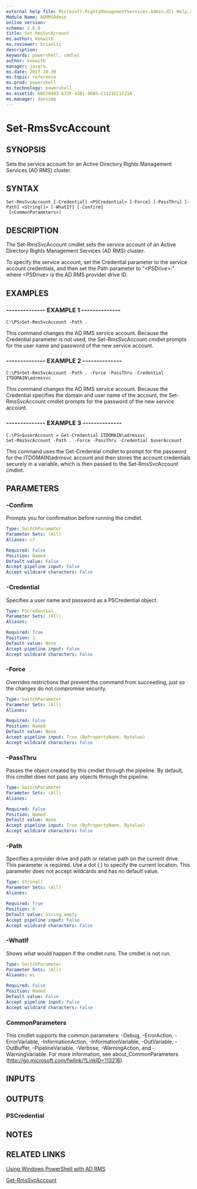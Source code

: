 ```yaml
---
external help file: Microsoft.RightsManagementServices.Admin.dll-Help.xml
Module Name: ADRMSAdmin
online version: 
schema: 2.0.0
title: Set-RmsSvcAccount
ms.author: kenwith
ms.reviewer: brianlic
description: 
keywords: powershell, cmdlet
author: kenwith
manager: jasgro
ms.date: 2017-10-30
ms.topic: reference
ms.prod: powershell
ms.technology: powershell
ms.assetid: 6BE78483-633F-43B1-96B5-C1123CC1F21A
ms.manager: dansimp
---
```


# Set-RmsSvcAccount

## SYNOPSIS
Sets the service account for an Active Directory Rights Management Services (AD RMS) cluster.

## SYNTAX

```
Set-RmsSvcAccount [-Credential] <PSCredential> [-Force] [-PassThru] [-Path] <String[]> [-WhatIf] [-Confirm]
 [<CommonParameters>]
```

## DESCRIPTION
The Set-RmsSvcAccount cmdlet sets the service account of an Active Directory Rights Management Services (AD RMS) cluster.

To specify the service account, set the Credential parameter to the service account credentials, and then set the Path parameter to "\<PSDrive\>:\" where \<PSDrive\> is the AD RMS provider drive ID.

## EXAMPLES

### --------------  EXAMPLE 1 --------------
```
C:\PS>Set-RmsSvcAccount -Path .
```

This command changes the AD RMS service account.
Because the Credential parameter is not used, the Set-RmsSvcAccount cmdlet prompts for the user name and password of the new service account.

### --------------  EXAMPLE 2 --------------
```
C:\PS>Set-RmsSvcAccount -Path . -Force -PassThru -Credential ITDOMAIN\adrmssvc
```

This command changes the AD RMS service account.
Because the Credential specifies the domain and user name of the account, the Set-RmsSvcAccount cmdlet prompts for the password of the new service account.

### --------------  EXAMPLE 3 --------------
```
C:\PS>$userAccount = Get-Credential ITDOMAIN\adrmssvc
Set-RmsSvcAccount -Path . -Force -PassThru -Credential $userAccount
```

This command uses the Get-Credential cmdlet to prompt for the password for the ITDOMAIN\adrmsvc account and then stores the account credentials securely in a variable, which is then passed to the Set-RmsSvcAccount cmdlet.

## PARAMETERS

### -Confirm
Prompts you for confirmation before running the cmdlet.

```yaml
Type: SwitchParameter
Parameter Sets: (All)
Aliases: cf

Required: False
Position: Named
Default value: False
Accept pipeline input: False
Accept wildcard characters: False
```

### -Credential
Specifies a user name and password as a PSCredential object.

```yaml
Type: PSCredential
Parameter Sets: (All)
Aliases: 

Required: True
Position: 1
Default value: None
Accept pipeline input: False
Accept wildcard characters: False
```

### -Force
Overrides restrictions that prevent the command from succeeding, just so the changes do not compromise security.

```yaml
Type: SwitchParameter
Parameter Sets: (All)
Aliases: 

Required: False
Position: Named
Default value: None
Accept pipeline input: True (ByPropertyName, ByValue)
Accept wildcard characters: False
```

### -PassThru
Passes the object created by this cmdlet through the pipeline.
By default, this cmdlet does not pass any objects through the pipeline.

```yaml
Type: SwitchParameter
Parameter Sets: (All)
Aliases: 

Required: False
Position: Named
Default value: None
Accept pipeline input: True (ByPropertyName, ByValue)
Accept wildcard characters: False
```

### -Path
Specifies a provider drive and path or relative path on the current drive.
This parameter is required.
Use a dot (.) to specify the current location.
This parameter does not accept wildcards and has no default value.

```yaml
Type: String[]
Parameter Sets: (All)
Aliases: 

Required: True
Position: 0
Default value: String.empty
Accept pipeline input: False
Accept wildcard characters: False
```

### -WhatIf
Shows what would happen if the cmdlet runs.
The cmdlet is not run.

```yaml
Type: SwitchParameter
Parameter Sets: (All)
Aliases: wi

Required: False
Position: Named
Default value: False
Accept pipeline input: False
Accept wildcard characters: False
```

### CommonParameters
This cmdlet supports the common parameters: -Debug, -ErrorAction, -ErrorVariable, -InformationAction, -InformationVariable, -OutVariable, -OutBuffer, -PipelineVariable, -Verbose, -WarningAction, and -WarningVariable. For more information, see about_CommonParameters (http://go.microsoft.com/fwlink/?LinkID=113216).

## INPUTS

## OUTPUTS

### PSCredential

## NOTES

## RELATED LINKS

[Using Windows PowerShell with AD RMS](http://go.microsoft.com/fwlink/?LinkId=136806)

[Get-RmsSvcAccount](./Get-RmsSvcAccount.md)

